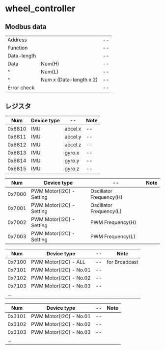 # wheel_controller

## Modbus data

|             |                         |     |
| ----------- | ----------------------- | --- |
| Address     |                         | --  |
| Function    |                         | --  |
| Data-length |                         | --  |
| Data        | Num(H)                  | --  |
| ^           | Num(L)                  | --  |
| ^           | Num x (Data-length x 2) | --  |
| Error check |                         | --  |



## レジスタ

| Num    | Device type | --      | Note |
| ------ | ----------- | ------- | ---- |
| 0x6810 | IMU         | accel.x | --   |
| 0x6811 | IMU         | accel.y | --   |
| 0x6812 | IMU         | accel.z | --   |
| 0x6813 | IMU         | gyro.x  | --   |
| 0x6814 | IMU         | gyro.y  | --   |
| 0x6815 | IMU         | gyro.z  | --   |


| Num    | Device type              | --                      | Note |
| ------ | ------------------------ | ----------------------- | ---- |
| 0x7000 | PWM Motor(I2C) - Setting | Oscillator Frequency(H) |      |
| 0x7001 | PWM Motor(I2C) - Setting | Oscillator Frequency(L) |      |
| 0x7002 | PWM Motor(I2C) - Setting | PWM Frequency(H)        |      |
| 0x7003 | PWM Motor(I2C) - Setting | PWM Frequency(L)        |      |

| Num    | Device type            | --  | Note          |
| ------ | ---------------------- | --- | ------------- |
| 0x7100 | PWM Motor(I2C) - ALL   | --  | for Broadcast |
| 0x7101 | PWM Motor(I2C) - No.01 | --  |               |
| 0x7102 | PWM Motor(I2C) - No.02 | --  |               |
| 0x7103 | PWM Motor(I2C) - No.03 | --  |               |
| ...    |                        |     |               |


| Num    | Device type            | --  | Note |
| ------ | ---------------------- | --- | ---- |
| 0x3101 | PWM Motor(I2C) - No.01 | --  |      |
| 0x3102 | PWM Motor(I2C) - No.02 | --  |      |
| 0x3103 | PWM Motor(I2C) - No.03 | --  |      |
| ...    |                        |     |      |


